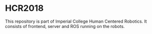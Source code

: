 # HCR2018
This repository is part of Imperial College Human Centered Robotics. It consists of frontend, server and ROS running on the robots.

